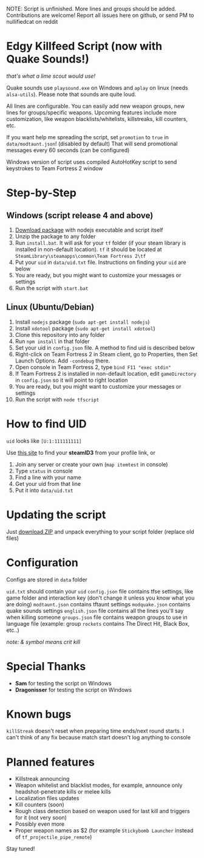 NOTE: Script is unfinished. More lines and groups should be added. Contributions are welcome!
Report all issues here on github, or send PM to nullifiedcat on reddit

# Edgy Killfeed Script (now with Quake Sounds!)
_that's what a lime scout would use!_

Quake sounds use `playsound.exe` on Windows and `aplay` on linux (needs `alsa-utils`). Please note that sounds are quite loud.

All lines are configurable. You can easily add new weapon groups, new lines for groups/specific weapons. Upcoming features include more customization, like weapon blacklists/whitelists, killstreaks, kill counters, etc.

If you want help me spreading the script, set `promotion` to `true` in `data/modtaunt.json`! (disabled by default) That will send promotional messages every 60 seconds (can be configured)

Windows version of script uses compiled AutoHotKey script to send keystrokes to Team Fortress 2 window

# Step-by-Step

## Windows (script release 4 and above)

1. [Download package](https://github.com/nullifiedcat/tfscript/releases) with nodejs executable and script itself
2. Unzip the package to any folder
3. Run `install.bat`. It will ask for your `tf` folder (if your steam library is installed in non-default location). `tf` it should be located at `SteamLibrary\steamapps\common\Team Fortress 2\tf`
4. Put your `uid` in `data/uid.txt` file. Instructions on finding your `uid` are below
5. You are ready, but you might want to customize your messages or settings
6. Run the script with `start.bat`

## Linux (Ubuntu/Debian)

1. Install `nodejs` package (`sudo apt-get install nodejs`)
2. Install `xdotool` package (`sudo apt-get install xdotool`)
2. Clone this repository into any folder
3. Run `npm install` in that folder
4. Set your uid in `config.json` file. A method to find uid is described below
5. Right-click on Team Fortress 2 in Steam client, go to Properties, then Set Launch Options. Add `-condebug` there.
6. Open console in Team Fortress 2, type `bind F11 "exec stdin"`
7. If Team Fortress 2 is installed in non-default location, edit `gameDirectory` in `config.json` so it will point to right location
8. You are ready, but you might want to customize your messages or settings
9. Run the script with `node tfscript`

# How to find UID
`uid` looks like `[U:1:111111111]`

Use [this site](https://steamid.io/lookup) to find your **steamID3** from your profile link, or

1. Join any server or create your own (`map itemtest` in console)
2. Type `status` in console
3. Find a line with your name
4. Get your uid from that line
5. Put it into `data/uid.txt`

# Updating the script

Just [download ZIP](https://github.com/nullifiedcat/tfscript/archive/master.zip) and unpack everything to your script folder (replace old files)

# Configuration

Configs are stored in `data` folder

`uid.txt` should contain your `uid`
`config.json` file contains tfse settings, like game folder and interaction key (don't change it unless you know what you are doing)
`modtaunt.json` contains tftaunt settings
`modquake.json` contains quake sounds settings
`english.json` file contains all the lines you'll say when killing someone
`groups.json` file contains weapon groups to use in language file (example: group `rockets` contains The Direct Hit, Black Box, etc..)

_note: & symbol means crit kill_

# Special Thanks

* __Sam__ for testing the script on Windows
* __Dragonisser__ for testing the script on Windows

# Known bugs

`killStreak` doesn't reset when preparing time ends/next round starts. I can't think of any fix because match start doesn't log anything to console

# Planned features

* Killstreak announcing
* Weapon whitelist and blacklist modes, for example, announce only headshot-penetrate kills or melee kills
* Localization files updates
* Kill counters (soon)
* Rough class detection based on weapon used for last kill and triggers for it (not very soon)
* Possibly even more
* Proper weapon names as $2 (for example `Stickybomb Launcher` instead of `tf_projectile_pipe_remote`)

Stay tuned!
